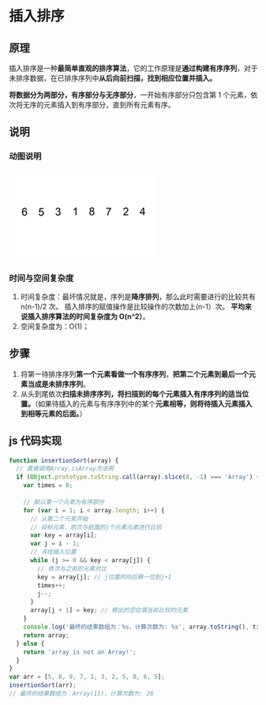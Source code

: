# 插入排序

## 原理

插入排序是一种**最简单直观的排序算法**，它的工作原理是**通过构建有序序列**，对于未排序数据，在已排序序列中**从后向前扫描，找到相应位置并插入。**

**将数据分为两部分，有序部分与无序部分**，一开始有序部分只包含第 1 个元素，依次将无序的元素插入到有序部分，直到所有元素有序。

## 说明

### 动图说明

![插入排序](./imgs/插入排序.gif)

### 时间与空间复杂度

1. 时间复杂度：最坏情况就是，序列是**降序排列**，那么此时需要进行的比较共有 n(n-1)/2 次。 插入排序的赋值操作是比较操作的次数加上(n-1）次。 **平均来说插入排序算法的时间复杂度为 O(n^2）**。
2. 空间复杂度为：O(1)；

## 步骤

1. 将第一待排序序列**第一个元素看做一个有序序列**，**把第二个元素到最后一个元素当成是未排序序列**。
2. 从头到尾依次**扫描未排序序列，将扫描到的每个元素插入有序序列的适当位置。**（如果待插入的元素与有序序列中的某个**元素相等，则将待插入元素插入到相等元素的后面。**）

## js 代码实现

```js
function insertionSort(array) {
  // 直接调用Array.isArray方法啊
  if (Object.prototype.toString.call(array).slice(8, -1) === 'Array') {
    var times = 0;

    // 默认第一个元素为有序部分
    for (var i = 1; i < array.length; i++) {
      // 从第二个元素开始
      // 目标元素，依次与前面的j个元素元素进行比较
      var key = array[i];
      var j = i - 1;
      // 寻找插入位置
      while (j >= 0 && key < array[j]) {
        // 依次与之前的元素对比
        key = array[j]; // j位置的向后移一位到j+1
        times++;
        j--;
      }
      array[j + 1] = key; // 移出的空位填当前比较的元素
    }
    console.log('最终的结果数组为：%s，计算次数为: %s', array.toString(), times);
    return array;
  } else {
    return 'array is not an Array!';
  }
}
var arr = [5, 6, 9, 7, 1, 3, 2, 5, 8, 6, 5];
insertionSort(arr);
// 最终的结果数组为：Array(11)，计算次数为: 26
```
